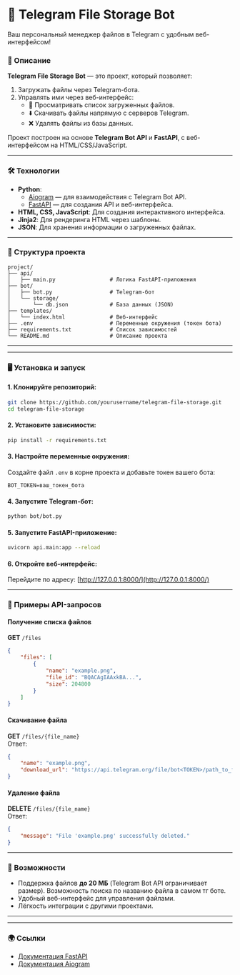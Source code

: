 # 📁 **Telegram File Storage Bot**  
Ваш персональный менеджер файлов в Telegram с удобным веб-интерфейсом!  


### 📖 Описание  
**Telegram File Storage Bot** — это проект, который позволяет:  
1. Загружать файлы через Telegram-бота.  
2. Управлять ими через веб-интерфейс:  
   - 📄 Просматривать список загруженных файлов.  
   - ⬇️ Скачивать файлы напрямую с серверов Telegram.  
   - ❌ Удалять файлы из базы данных.  

Проект построен на основе **Telegram Bot API** и **FastAPI**, с веб-интерфейсом на HTML/CSS/JavaScript.  

---

### 🛠 Технологии  

- **Python**:  
  - [Aiogram](https://docs.aiogram.dev/en/latest/) — для взаимодействия с Telegram Bot API.  
  - [FastAPI](https://fastapi.tiangolo.com/) — для создания API и веб-интерфейса.  
- **HTML, CSS, JavaScript**: Для создания интерактивного интерфейса.  
- **Jinja2**: Для рендеринга HTML через шаблоны.  
- **JSON**: Для хранения информации о загруженных файлах.  

---

### 📂 Структура проекта  

```
project/
├── api/
│   ├── main.py                 # Логика FastAPI-приложения
├── bot/
│   ├── bot.py                  # Telegram-бот
│   └── storage/
│       └── db.json             # База данных (JSON)
├── templates/
│   └── index.html              # Веб-интерфейс
├── .env                        # Переменные окружения (токен бота)
├── requirements.txt            # Список зависимостей
└── README.md                   # Описание проекта
```

---

---

### 🖥 Установка и запуск  

#### 1. Клонируйте репозиторий:  
```bash
git clone https://github.com/yourusername/telegram-file-storage.git
cd telegram-file-storage
```  

#### 2. Установите зависимости:  
```bash
pip install -r requirements.txt
```  

#### 3. Настройте переменные окружения:  
Создайте файл `.env` в корне проекта и добавьте токен вашего бота:  
```
BOT_TOKEN=ваш_токен_бота
```  

#### 4. Запустите Telegram-бот:  
```bash
python bot/bot.py
```  

#### 5. Запустите FastAPI-приложение:  
```bash
uvicorn api.main:app --reload
```  

#### 6. Откройте веб-интерфейс:  
Перейдите по адресу: [http://127.0.0.1:8000/](http://127.0.0.1:8000/)  

---

### 🧪 Примеры API-запросов  

#### Получение списка файлов  
**GET** `/files`  
```json
{
    "files": [
        {
            "name": "example.png",
            "file_id": "BQACAgIAAxkBA...",
            "size": 204800
        }
    ]
}
```  

#### Скачивание файла  
**GET** `/files/{file_name}`  
Ответ:  
```json
{
    "name": "example.png",
    "download_url": "https://api.telegram.org/file/bot<TOKEN>/path_to_file"
}
```  

#### Удаление файла  
**DELETE** `/files/{file_name}`  
Ответ:  
```json
{
    "message": "File 'example.png' successfully deleted."
}
```  

---

### 🌟 Возможности  

- Поддержка файлов **до 20 МБ** (Telegram Bot API ограничивает размер).  Возможность поиска по названию файла в самом тг боте.
- Удобный веб-интерфейс для управления файлами.  
- Лёгкость интеграции с другими проектами.  

---



---

### 🌍 Ссылки  

- [Документация FastAPI](https://fastapi.tiangolo.com/)  
- [Документация Aiogram](https://docs.aiogram.dev/en/latest/)


